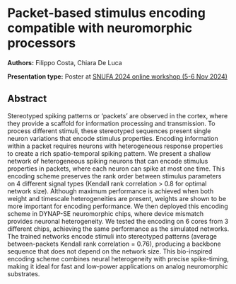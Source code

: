 # Packet-based stimulus encoding compatible with neuromorphic processors

**Authors:** Filippo Costa, Chiara De Luca
                           


**Presentation type:** Poster at [SNUFA 2024 online workshop (5-6 Nov 2024)](https://snufa.net/2024)

## Abstract

Stereotyped spiking patterns or ‘packets’ are observed in the cortex, where they provide a scaffold for information processing and transmission. To process different stimuli, these stereotyped sequences present single neuron variations that encode stimulus properties. Encoding information within a packet requires neurons with heterogeneous response properties to create a rich spatio-temporal spiking pattern.
We present a shallow network of heterogeneous spiking neurons that can encode stimulus properties in packets, where each neuron can spike at most one time. This encoding scheme preserves the rank order between stimulus parameters on 4 different signal types (Kendall rank correlation > 0.8 for optimal network size). Although maximum performance is achieved when both weight and timescale heterogeneities are present, weights are shown to be more important for encoding performance. We then deployed this encoding scheme in DYNAP-SE neuromorphic chips, where device mismatch provides neuronal heterogeneity. We tested the encoding on 6 cores from 3 different chips, achieving the same performance as the simulated networks.
The trained networks encode stimuli into stereotyped patterns (average between-packets Kendall rank correlation = 0.76), producing a backbone sequence that does not depend on the network size. This bio-inspired encoding scheme combines neural heterogeneity with precise spike-timing, making it ideal for fast and low-power applications on analog neuromorphic substrates.